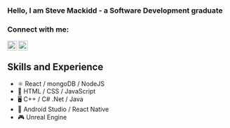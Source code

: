 ### Hello, I am Steve Mackidd - a Software Development graduate

### Connect with me:

[<img align = "left" alt="twitter" width = 22px src="https://img.icons8.com/doodle/48/000000/twitter--v1.png"/>][twitter]
[<img align = "left" alt="linkedin" width = 22px src="https://img.icons8.com/doodle/48/000000/linkedin--v2.png"/>][linkedin]

<br />

## Skills and Experience

- ⚛ React / mongoDB / NodeJS
- 📡 HTML / CSS / JavaScript
- 🖥 C++ / C# .Net / Java
- 📲 Android Studio / React Native
- 🎮 Unreal Engine

[twitter]: https://twitter.com/stevemackidd
[linkedin]: https://www.linkedin.com/in/stephen-mackidd-6a1572106/
